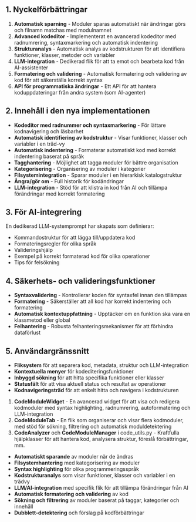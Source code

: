 
## 1. Nyckelförbättringar

1. **Automatisk sparning** - Moduler sparas automatiskt när ändringar görs och filnamn matchas med modulnamnet
2. **Advanced kodeditor** - Implementerat en avancerad kodeditor med radnumrering, syntaxmarkering och automatisk indentering
3. **Strukturanalys** - Automatisk analys av kodstrukturen för att identifiera funktioner, klasser, metoder och variabler
4. **LLM-integration** - Dedikerad flik för att ta emot och bearbeta kod från AI-assistenter
5. **Formatering och validering** - Automatisk formatering och validering av kod för att säkerställa korrekt syntax
6. **API för programmatiska ändringar** - Ett API för att hantera koduppdateringar från andra system (som AI-agenter)

## 2. Innehåll i den nya implementationen

- **Kodeditor med radnummer och syntaxmarkering** - För lättare kodnavigering och läsbarhet
- **Automatisk identifiering av kodstruktur** - Visar funktioner, klasser och variabler i en träd-vy
- **Automatisk indentering** - Formaterar automatiskt kod med korrekt indentering baserat på språk
- **Tagghantering** - Möjlighet att tagga moduler för bättre organisation
- **Kategorisering** - Organisering av moduler i kategorier 
- **Filsystemintegration** - Sparar moduler i en hierarkisk katalogstruktur
- **Ångra/gör om** - Full historik för kodändringar
- **LLM-integration** - Stöd för att klistra in kod från AI och tillämpa förändringar med korrekt formatering

## 3. För AI-integrering

En dedikerad LLM-systemprompt har skapats som definierar:
- Kommandostruktur för att lägga till/uppdatera kod
- Formateringsregler för olika språk
- Valideringshjälp
- Exempel på korrekt formaterad kod för olika operationer
- Tips för felsökning

## 4. Säkerhets- och valideringsfunktioner

- **Syntaxvalidering** - Kontrollerar koden för syntaxfel innan den tillämpas
- **Formatering** - Säkerställer att all kod har korrekt indentering och formatering
- **Automatisk kontextuppfattning** - Upptäcker om en funktion ska vara en klassmetod eller global
- **Felhantering** - Robusta felhanteringsmekanismer för att förhindra dataförlust

## 5. Användargränssnitt

- **Fliksystem** för att separera kod, metadata, struktur och LLM-integration
- **Kontextuella menyer** för kodediteringsfunktioner
- **Inbyggd sökning** för att hitta specifika funktioner eller klasser
- **Statusfält** för att visa aktuell status och resultat av operationer
- **Kodnavigeringsträd** för att enkelt hitta och navigera i kodstrukturen



1. **CodeModuleWidget** - En avancerad widget för att visa och redigera kodmoduler med syntax highlighting, radnumrering, autoformatering och LLM-integration
2. **CodeModuleTab** - En flik som organiserar och visar flera kodmoduler, med stöd för sökning, filtrering och automatisk moduldetektering
3. **CodeAnalyzer** och **CodeModuleManager** i code_utils.py - Kraftfulla hjälpklasser för att hantera kod, analysera struktur, föreslå förbättringar, mm.

- **Automatiskt sparande** av moduler när de ändras
- **Filsystemhantering** med kategorisering av moduler
- **Syntax highlighting** för olika programmeringsspråk
- **Kodstrukturanalys** som visar funktioner, klasser och variabler i en trädvy
- **LLM/AI-integration** med specifik flik för att tillämpa förändringar från AI
- **Automatisk formatering och validering** av kod
- **Sökning och filtrering** av moduler baserat på taggar, kategorier och innehåll
- **Dubblett-detektering** och förslag på kodförbättringar


